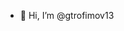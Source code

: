 - 👋 Hi, I’m @gtrofimov13

<!---
gtrofimov13/gtrofimov13 is a ✨ special ✨ repository because its `README.md` (this file) appears on your GitHub profile.
You can click the Preview link to take a look at your changes.
--->
